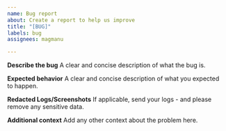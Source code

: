 ```yaml
---
name: Bug report
about: Create a report to help us improve
title: "[BUG]"
labels: bug
assignees: magmanu

---
```


**Describe the bug**
A clear and concise description of what the bug is.

**Expected behavior**
A clear and concise description of what you expected to happen.

**Redacted Logs/Screenshots**
If applicable, send your logs - and please remove any sensitive data.

**Additional context**
Add any other context about the problem here.
